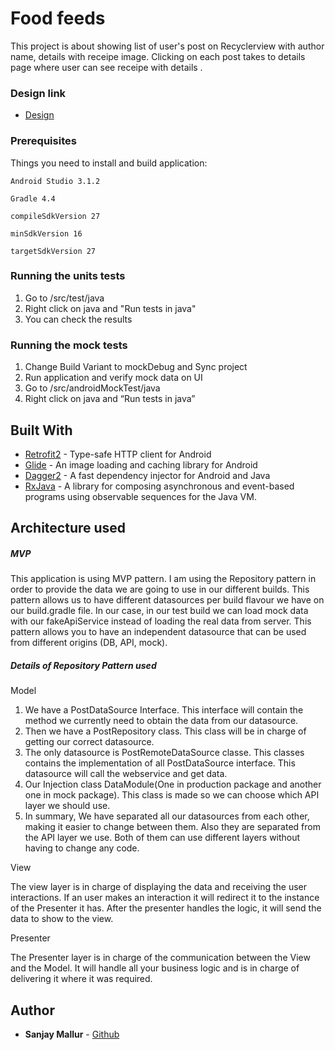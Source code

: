 # Food feeds

This project is about showing list of user's post on Recyclerview with author name, details with receipe image. Clicking on each post takes to details page where user can see receipe with details .

### Design link
* [Design](https://www.uplabs.com/posts/food-app-animation)


### Prerequisites

Things you need to install and build application:

```
Android Studio 3.1.2

Gradle 4.4

compileSdkVersion 27

minSdkVersion 16

targetSdkVersion 27
```



### Running the units tests

1. Go to /src/test/java
2. Right click on java and "Run tests in java"
3. You can check the results

###  Running the mock tests


   1. Change Build Variant to mockDebug and Sync project
   2. Run application and verify mock data on UI
   3. Go to /src/androidMockTest/java
   4. Right click on java and “Run tests in java”

## Built With

* [Retrofit2](https://github.com/square/retrofit) - Type-safe HTTP client for Android
* [Glide](https://github.com/bumptech/glide) - An image loading and caching library for Android
* [Dagger2](https://github.com/google/dagger) - A fast dependency injector for Android and Java
* [RxJava](https://github.com/ReactiveX/RxJava) - A library for composing asynchronous and event-based programs using observable sequences for the Java VM.


## Architecture used
##### MVP

This application is using MVP pattern. I am using the Repository pattern in order to provide the data we are going to use in our different builds. This pattern allows us to have different datasources per build flavour we have on our build.gradle file. In our case, in our test build we can load mock data with our fakeApiService instead of loading the real data from server. This pattern allows you to have an independent datasource that can be used from different origins (DB, API, mock).

##### Details of Repository Pattern used

Model

1.  We have a PostDataSource Interface. This interface will contain the method we currently need to obtain the data from our datasource.
2.  Then we have a PostRepository class. This class will be in charge of getting our correct datasource.
3.  The only datasource is PostRemoteDataSource classe. This classes contains the implementation of  all PostDataSource interface. This datasource will call the webservice and get data.
4.  Our Injection class DataModule(One in production package and another one in mock package). This class is made so we can choose which API layer we should use.
5.  In summary, We have separated all our datasources from each other, making it easier to change between them. Also they are separated from the API layer we use. Both of them can use different layers without having to change any code.

View

The view layer is in charge of displaying the data and receiving the user interactions. If an user makes an interaction it will redirect it to the instance of the Presenter it has. After the presenter handles the logic, it will send the data to show to the view.

Presenter

The Presenter layer is in charge of the communication between the View and the Model. It will handle all your business logic and is in charge of delivering it where it was required.


## Author

* **Sanjay Mallur** -  [Github](https://github.com/SanjayMallur)

